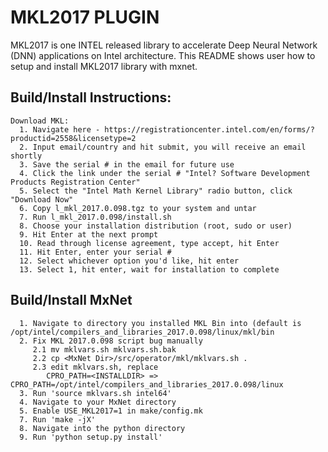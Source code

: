# MKL2017 PLUGIN

MKL2017 is one INTEL released library to accelerate Deep Neural Network (DNN) applications on Intel architecture.
This README shows user how to setup and install MKL2017 library with mxnet.


## Build/Install Instructions:
```
Download MKL:
  1. Navigate here - https://registrationcenter.intel.com/en/forms/?productid=2558&licensetype=2
  2. Input email/country and hit submit, you will receive an email shortly
  3. Save the serial # in the email for future use
  4. Click the link under the serial # "Intel? Software Development Products Registration Center"
  5. Select the "Intel Math Kernel Library" radio button, click "Download Now"
  6. Copy l_mkl_2017.0.098.tgz to your system and untar
  7. Run l_mkl_2017.0.098/install.sh
  8. Choose your installation distribution (root, sudo or user)
  9. Hit Enter at the next prompt
  10. Read through license agreement, type accept, hit Enter
  11. Hit Enter, enter your serial #
  12. Select whichever option you'd like, hit enter
  13. Select 1, hit enter, wait for installation to complete
```

## Build/Install MxNet
```
  1. Navigate to directory you installed MKL Bin into (default is /opt/intel/compilers_and_libraries_2017.0.098/linux/mkl/bin
  2. Fix MKL 2017.0.098 script bug manually
     2.1 mv mklvars.sh mklvars.sh.bak
	 2.2 cp <MxNet Dir>/src/operator/mkl/mklvars.sh .
	 2.3 edit mklvars.sh, replace
		CPRO_PATH=<INSTALLDIR> =>  CPRO_PATH=/opt/intel/compilers_and_libraries_2017.0.098/linux
  3. Run 'source mklvars.sh intel64'
  4. Navigate to your MxNet directory
  5. Enable USE_MKL2017=1 in make/config.mk
  7. Run 'make -jX'
  8. Navigate into the python directory
  9. Run 'python setup.py install'
```
